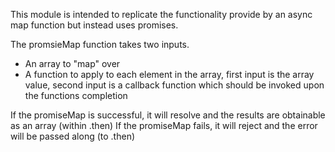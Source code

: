 This module is intended to replicate the functionality provide by an async map function but instead uses promises.

The promsieMap function takes two inputs.
* An array to "map" over
* A function to apply to each element in the array, first input is the array value, second input is a callback function which should be invoked upon the functions completion

If the promiseMap is successful, it will resolve and the results are obtainable as an array (within .then)
If the promiseMap fails, it will reject and the error will be passed along (to .then)
